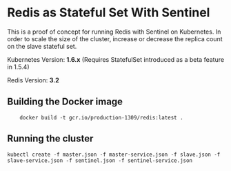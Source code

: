 # Redis as Stateful Set With Sentinel

This is a proof of concept for running Redis with Sentinel on Kubernetes. In order to scale the size of the cluster, increase or decrease the replica count on the slave stateful set.

Kubernetes Version: **1.6.x** (Requires StatefulSet introduced as a beta feature in 1.5.4)

Redis Version: **3.2**

## Building the Docker image
```shell
    docker build -t gcr.io/production-1309/redis:latest .
```

## Running the cluster

```shell
kubectl create -f master.json -f master-service.json -f slave.json -f slave-service.json -f sentinel.json -f sentinel-service.json
```